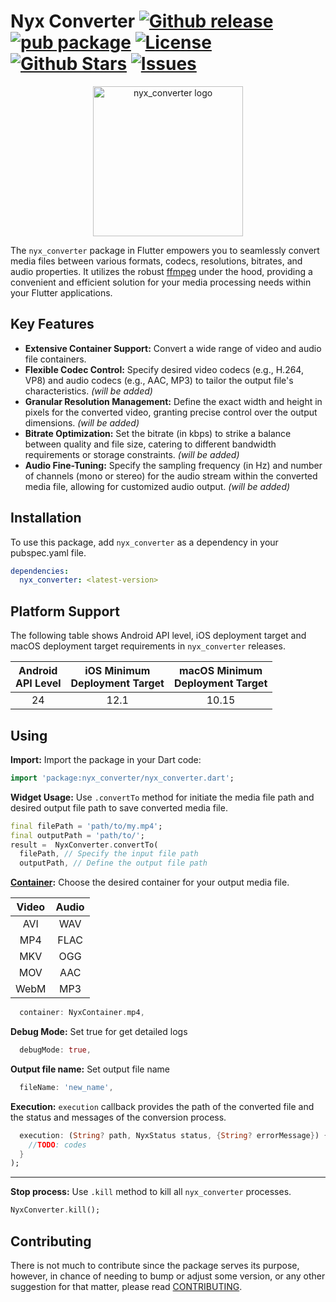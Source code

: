 # Nyx Converter [![Github release](https://img.shields.io/github/v/release/xaus-group/nyx_converter)](https://github.com/xaus-group/nyx_converter) [![pub package](https://img.shields.io/pub/v/nyx_converter.svg)](https://pub.dev/packages/nyx_converter) [![License](https://img.shields.io/github/license/xaus-group/nyx_converter)](https://www.gnu.org/licenses/lgpl-3.0.en.html) [![Github Stars](https://img.shields.io/github/stars/xaus-group/nyx_converter)](https://github.com/xaus-group/nyx_converter) [![Issues](https://img.shields.io/github/issues/xaus-group/nyx_converter)](https://github.com/xaus-group/nyx_converter/issues)

<p align="center"><img src="https://raw.githubusercontent.com/xaus-group/nyx_converter/master/screenshots/logo.png" alt="nyx_converter logo" width="240" ></p>

The `nyx_converter` package in Flutter empowers you to seamlessly convert media files between various formats, codecs, resolutions, bitrates, and audio properties. It utilizes the robust [ffmpeg](https://ffmpeg.org/) under the hood, providing a convenient and efficient solution for your media processing needs within your Flutter applications.

## Key Features

- **Extensive Container Support:** Convert a wide range of video and audio file containers.
- **Flexible Codec Control:** Specify desired video codecs (e.g., H.264, VP8) and audio codecs (e.g., AAC, MP3) to tailor the output file's characteristics. *(will be added)*
- **Granular Resolution Management:** Define the exact width and height in pixels for the converted video, granting precise control over the output dimensions. *(will be added)*
- **Bitrate Optimization:** Set the bitrate (in kbps) to strike a balance between quality and file size, catering to different bandwidth requirements or storage constraints. *(will be added)*
- **Audio Fine-Tuning:** Specify the sampling frequency (in Hz) and number of channels (mono or stereo) for the audio stream within the converted media file, allowing for customized audio output. *(will be added)*

## Installation

To use this package, add `nyx_converter` as a dependency in your pubspec.yaml file.

```yaml
dependencies:
  nyx_converter: <latest-version>
```

## Platform Support

The following table shows Android API level, iOS deployment target and macOS deployment target requirements in `nyx_converter` releases.

<table>
<thead>
<tr>
<th align="center">Android<br>API Level</th>
<th align="center">iOS Minimum<br>Deployment Target</th>
<th align="center">macOS Minimum<br>Deployment Target</th>
</tr>
</thead>
<tbody>
<tr>
<td align="center">24</td>
<td align="center">12.1</td>
<td align="center">10.15</td>
</tr>
</tbody>
</table>

## Using
**Import:** Import the package in your Dart code:

```dart
import 'package:nyx_converter/nyx_converter.dart';
```

**Widget Usage:** Use `.convertTo` method for initiate the media file path and desired output file path to save converted media file.
```dart
final filePath = 'path/to/my.mp4';
final outputPath = 'path/to/';
result =  NyxConverter.convertTo(
  filePath, // Specify the input file path
  outputPath, // Define the output file path
```
**[Container](https://pub.dev/documentation/nyx_converter/latest/nyx_converter/NyxContainer.html):** Choose the desired container for your output media file.

<table>
<thead>
<tr>
<th align="center">Video</th>
<th align="center">Audio</th>
</tr>
</thead>
<tbody>
<tr>
<td align="center">AVI</td>
<td align="center">WAV</td>
</tr>
<tr>
<td align="center">MP4</td>
<td align="center">FLAC</td>
</tr>
<tr>
<td align="center">MKV</td>
<td align="center">OGG</td>
</tr>
<tr>
<td align="center">MOV</td>
<td align="center">AAC</td>
</tr>
<tr>
<td align="center">WebM</td>
<td align="center">MP3</td>
</tr>
</tbody>
</table>

```dart
  container: NyxContainer.mp4,
```

**Debug Mode:** Set true for get detailed logs
```dart
  debugMode: true,
```

**Output file name:** Set output file name
```dart
  fileName: 'new_name',
```

**Execution:** `execution` callback provides the path of the converted file and the status and messages of the conversion process.
```dart
  execution: (String? path, NyxStatus status, {String? errorMessage}) {
    //TODO: codes
  }
);
```

---

**Stop process:** Use `.kill` method to kill all `nyx_converter` processes.
```dart
NyxConverter.kill();
```

## Contributing
There is not much to contribute since the package serves its purpose, however, in chance of needing to bump or adjust some version, or any other suggestion for that matter, please read [CONTRIBUTING](https://github.com/xaus-group/nyx_converter/blob/master/CONTRIBUTING.md).
